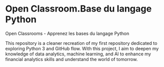# Open Classroom.Base du langage Python

Open Classrooms - Apprenez les bases du langage Python

This repository is a cleaner recreation of my first repository dedicated to exploring Python 3 and GitHub flow. With this project, I aim to deepen my knowledge of data analytics, machine learning, and AI to enhance my financial analytics skills and understand the world of tomorrow.